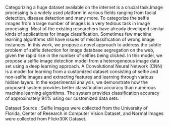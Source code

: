 Categorizing a huge dataset available on the internet is a crucial task.Image processing is a widely used platform in various fields ranging from facial detection, disease detection and many more.
To categorize the selfie images from a large number of images is a very tedious task in image processing. Most of the existing researchers have already developed similar kinds of applications for image classification. Sometimes few machine learning algorithms still have issues of misclassification of wrong image instances.
In this work, we propose a novel approach to address the subtle problem of selfie detection for image database segregation on the web, given the rapid rise in the number of selfies being clicked. In this model, we propose a selfie image detection model from a heterogeneous image data set using a deep learning approach. A Convolutional Neural Network (CNN) is a model for learning from a customized dataset consisting of selfie and non-selfie images and extracting features and learning through various hidden layers. In the experimental analysis, we demonstrate how the proposed system provides better classification accuracy than numerous machine learning algorithms. The system provides classification accuracy of approximately 94% using our customized data sets.

Dataset Source :
Selfie Images were collected from the University of Florida, Center of Research in Computer Vision Dataset, and Normal Images were collected from Flickr30K Dataset.

